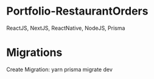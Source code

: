# Portfolio-RestaurantOrders
ReactJS, NextJS, ReactNative, NodeJS, Prisma 


# Migrations

Create Migration: yarn prisma migrate dev 